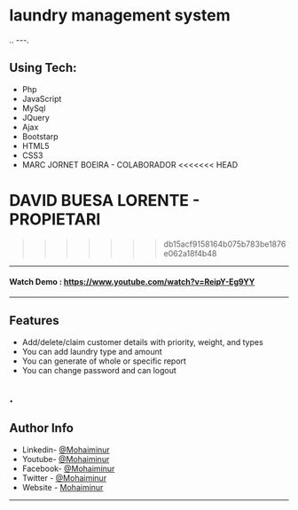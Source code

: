 # laundry management system
..
---.
## Using Tech:

* Php
* JavaScript
* MySql
* JQuery
* Ajax
* Bootstarp
* HTML5
* CSS3
* MARC JORNET BOEIRA - COLABORADOR
<<<<<<< HEAD

DAVID BUESA LORENTE - PROPIETARI
=======
>>>>>>> db15acf9158164b075b783be1876e062a18f4b48

---
#### Watch Demo : https://www.youtube.com/watch?v=ReipY-Eg9YY
---
## Features

*	Add/delete/claim customer details with priority, weight, and types 
*	You can add laundry type and amount
*	You can generate of whole or specific report
*	You can change password and can logout

.
---


## Author Info
- Linkedin- [@Mohaiminur](https://www.linkedin.com/in/mohaiminur/)
- Youtube- [@Mohaiminur](https://www.youtube.com/channel/UC5MlwVt5vXtpHvgDHxbgqmw)
- Facebook- [@Mohaiminur](https://facebook.com/mohaiminur404)
- Twitter - [@Mohaiminur](https://twitter.com/mohaiminur404)
- Website - [Mohaiminur](https://mohaiminur.ml)

---
